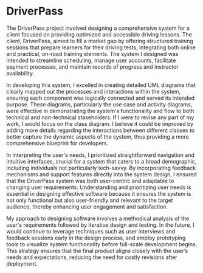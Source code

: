 # DriverPass
The DriverPass project involved designing a comprehensive system for a client focused on providing optimized and accessible driving lessons. The client, DriverPass, aimed to fill a market gap by offering structured training sessions that prepare learners for their driving tests, integrating both online and practical, on-road training elements. The system I designed was intended to streamline scheduling, manage user accounts, facilitate payment processes, and maintain records of progress and instructor availability.

In developing this system, I excelled in creating detailed UML diagrams that clearly mapped out the processes and interactions within the system, ensuring each component was logically connected and served its intended purpose. These diagrams, particularly the use case and activity diagrams, were effective in demonstrating the system's functionality and flow to both technical and non-technical stakeholders. If I were to revise any part of my work, I would focus on the class diagram. I believe it could be improved by adding more details regarding the interactions between different classes to better capture the dynamic aspects of the system, thus providing a more comprehensive blueprint for developers.

In interpreting the user's needs, I prioritized straightforward navigation and intuitive interfaces, crucial for a system that caters to a broad demographic, including individuals not particularly tech-savvy. By incorporating feedback mechanisms and support features directly into the system design, I ensured that the DriverPass system was both user-centric and adaptable to changing user requirements. Understanding and prioritizing user needs is essential in designing effective software because it ensures the system is not only functional but also user-friendly and relevant to the target audience, thereby enhancing user engagement and satisfaction.

My approach to designing software involves a methodical analysis of the user's requirements followed by iterative design and testing. In the future, I would continue to leverage techniques such as user interviews and feedback sessions early in the design process, and employ prototyping tools to visualize system functionality before full-scale development begins. This strategy ensures that the final product aligns closely with the user’s needs and expectations, reducing the need for costly revisions after deployment.
